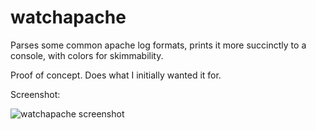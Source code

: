 watchapache
===========

Parses some common apache log formats, prints it more succinctly
to a console, with colors for skimmability.

Proof of concept. Does what I initially wanted it for.


Screenshot: 

![watchapache screenshot](http://i152.photobucket.com/albums/s171/scarfboy/linkto_serious/watchapache.png)

